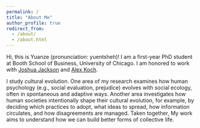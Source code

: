 ```yaml
---
permalink: /
title: "About Me"
author_profile: true
redirect_from: 
  - /about/
  - /about.html
---
```


Hi, this is Yuanze (pronunciation: yuentsheh)! I am a first-year PhD student at Booth School of Business, University of Chicago. I am honored to work with [Joshua Jackson](https://www.joshuaconradjackson.com/) and [Alex Koch](https://alexkoch.site/).

I study cultural evolution. One area of my research examines how human psychology (e.g., social evaluation, prejudice) evolves with social ecology, often in spontaneous and adaptive ways. Another area investigates how human societies intentionally shape their cultural evolution, for example, by deciding which practices to adopt, what ideas to spread, how information circulates, and how disagreements are managed. Taken together, My work aims to understand how we can build better forms of collective life.

<div style="text-align:center;margin-top:20px;">
<script type="text/javascript" id="clustrmaps"
        src="https://clustrmaps.com/map_v2.js?d=HhrBCMvvM0ADB46f8r2wVXbDz1t0B3sdZ74VDjmfZwYc&cl=ffffff&w=a">
</script>
</div>


